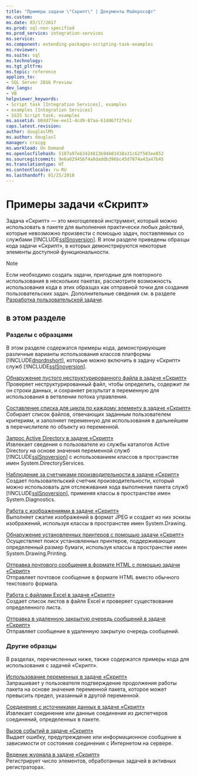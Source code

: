 ```yaml
---
title: "Примеры задачи \"Скрипт\" | Документы Майкрософт"
ms.custom: 
ms.date: 03/17/2017
ms.prod: sql-non-specified
ms.prod_service: integration-services
ms.service: 
ms.component: extending-packages-scripting-task-examples
ms.reviewer: 
ms.suite: sql
ms.technology: 
ms.tgt_pltfrm: 
ms.topic: reference
applies_to:
- SQL Server 2016 Preview
dev_langs:
- VB
helpviewer_keywords:
- Script task [Integration Services], examples
- examples [Integration Services]
- SSIS Script task, examples
ms.assetid: b0dd77ee-ee11-4cd9-87aa-61dd67f2fe1c
caps.latest.revision: 
author: douglaslMS
ms.author: douglasl
manager: craigg
ms.workload: On Demand
ms.openlocfilehash: 5187a97eb3424813b94b03438a31c62f583ee852
ms.sourcegitcommit: 9e6a029456f4a8daddb396bc45d7874a43a47b45
ms.translationtype: HT
ms.contentlocale: ru-RU
ms.lasthandoff: 01/25/2018
---
```

# <a name="script-task-examples"></a>Примеры задачи «Скрипт»
  Задача «Скрипт» — это многоцелевой инструмент, который можно использовать в пакете для выполнения практически любых действий, которые невозможно произвести с помощью задач, поставляемых со службами [!INCLUDE[ssISnoversion](../../includes/ssisnoversion-md.md)]. В этом разделе приведены образцы кода задачи «Скрипт», в которых демонстрируются некоторые элементы доступной функциональности.  
  
> [!NOTE]  
>  Если необходимо создать задачи, пригодные для повторного использования в нескольких пакетах, рассмотрите возможность использования кода в этих образцах как отправной точки для создания пользовательских задач. Дополнительные сведения см. в разделе [Разработка пользовательской задачи](../../integration-services/extending-packages-custom-objects/task/developing-a-custom-task.md).  
  
## <a name="in-this-section"></a>в этом разделе  
  
### <a name="example-topics"></a>Разделы с образцами  
 В этом разделе содержатся примеры кода, демонстрирующие различные варианты использования классов платформы [!INCLUDE[dnprdnshort](../../includes/dnprdnshort-md.md)], которые можно включить в задачу «Скрипт» служб [!INCLUDE[ssISnoversion](../../includes/ssisnoversion-md.md)].  
  
 [Обнаружение пустого неструктурированного файла в задаче «Скрипт»](../../integration-services/extending-packages-scripting-task-examples/detecting-an-empty-flat-file-with-the-script-task.md)  
 Проверяет неструктурированный файл, чтобы определить, содержит ли он строки данных, и сохраняет результат в переменную для использования в ветвлении потока управления.  
  
 [Составление списка для цикла по каждому элементу в задаче «Скрипт»](../../integration-services/extending-packages-scripting-task-examples/gathering-a-list-for-the-foreach-loop-with-the-script-task.md)  
 Собирает список файлов, отвечающих заданным пользователем критериям, и заполняет переменную для использования в дальнейшем в перечислителе по объекту из переменной.  
  
 [Запрос Active Directory в задаче «Скрипт»](../../integration-services/extending-packages-scripting-task-examples/querying-the-active-directory-with-the-script-task.md)  
 Извлекает сведения о пользователе из службы каталогов Active Directory на основе значения переменной служб [!INCLUDE[ssISnoversion](../../includes/ssisnoversion-md.md)] с использованием классов в пространстве имен System.DirectoryServices.  
  
 [Наблюдение за счетчиками производительности в задаче «Скрипт»](../../integration-services/extending-packages-scripting-task-examples/monitoring-performance-counters-with-the-script-task.md)  
 Создает пользовательский счетчик производительности, который можно использовать для отслеживания хода выполнения пакета служб [!INCLUDE[ssISnoversion](../../includes/ssisnoversion-md.md)], применяя классы в пространстве имен System.Diagnostics.  
  
 [Работа с изображениями в задаче «Скрипт»](../../integration-services/extending-packages-scripting-task-examples/working-with-images-with-the-script-task.md)  
 Выполняет сжатие изображений в формат JPEG и создает из них эскизы изображений, используя классы в пространстве имен System.Drawing.  
  
 [Обнаружение установленных принтеров с помощью задачи «Скрипт»](../../integration-services/extending-packages-scripting-task-examples/finding-installed-printers-with-the-script-task.md)  
 Осуществляет поиск установленных принтеров, поддерживающих определенный размер бумаги, используя классы в пространстве имен System.Drawing.Printing.  
  
 [Отправка почтового сообщения в формате HTML с помощью задачи «Скрипт»](../../integration-services/extending-packages-scripting-task-examples/sending-an-html-mail-message-with-the-script-task.md)  
 Отправляет почтовое сообщение в формате HTML вместо обычного текстового формата.  
  
 [Работа с файлами Excel в задаче «Скрипт»](../../integration-services/extending-packages-scripting-task-examples/working-with-excel-files-with-the-script-task.md)  
 Создает список листов в файле Excel и проверяет существование определенного листа.  
  
 [Отправка в удаленную закрытую очередь сообщений в задаче «Скрипт»](../../integration-services/extending-packages-scripting-task-examples/sending-to-a-remote-private-message-queue-with-the-script-task.md)  
 Отправляет сообщение в удаленную закрытую очередь сообщений.  
  
### <a name="other-examples"></a>Другие образцы  
 В разделах, перечисленных ниже, также содержатся примеры кода для использования с задачей «Скрипт».  
  
 [Использование переменных в задаче «Скрипт»](../../integration-services/extending-packages-scripting/task/using-variables-in-the-script-task.md)  
 Запрашивает у пользователя подтверждение продолжения работы пакета на основе значения переменной пакета, которое может превысить предел, указанный в другой переменной.  
  
 [Соединение с источниками данных в задаче «Скрипт»](../../integration-services/extending-packages-scripting/task/connecting-to-data-sources-in-the-script-task.md)  
 Извлекает соединение или данные соединения из диспетчеров соединений, определенных в пакете.  
  
 [Вызов событий в задаче «Скрипт»](../../integration-services/extending-packages-scripting/task/raising-events-in-the-script-task.md)  
 Выдает ошибку, предупреждение или информационное сообщение в зависимости от состояния соединения с Интернетом на сервере.  
  
 [Ведение журнала в задаче «Скрипт»](../../integration-services/extending-packages-scripting/task/logging-in-the-script-task.md)  
 Регистрирует число элементов, обработанных задачей в активных регистраторах.  
  
  
